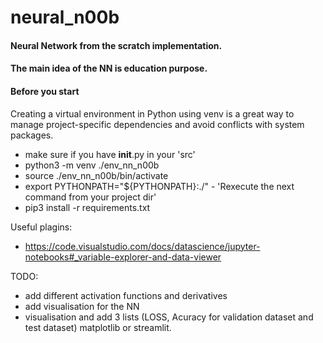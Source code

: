 # neural_n00b

#### Neural Network from the scratch implementation.

#### The main idea of the NN is education purpose.

#### Before you start

Creating a virtual environment in Python using venv is a great way to manage project-specific dependencies and avoid conflicts with system packages.

- make sure if you have **init**.py in your 'src'
- python3 -m venv ./env_nn_n00b
- source ./env_nn_n00b/bin/activate
- export PYTHONPATH="${PYTHONPATH}:./" - 'Rexecute the next command from your project dir'
- pip3 install -r requirements.txt

Useful plagins:

- https://code.visualstudio.com/docs/datascience/jupyter-notebooks#_variable-explorer-and-data-viewer

TODO:

- add different activation functions and derivatives
- add visualisation for the NN
- visualisation and add 3 lists (LOSS, Acuracy for validation dataset and test dataset) matplotlib or streamlit.
